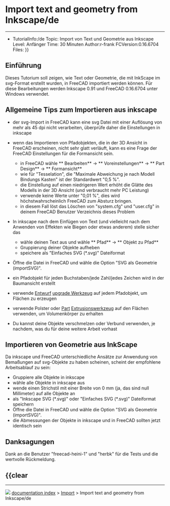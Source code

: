 # Import text and geometry from Inkscape/de
---
- TutorialInfo:/de
   Topic: Import von Text und Geometrie aus Inkscape
   Level: Anfänger
   Time: 30 Minuten
   Author:r-frank
   FCVersion:0.16.6704
   Files:
}}

## Einführung

Dieses Tutorium soll zeigen, wie Text oder Geometrie, die mit InkScape im svg-Format erstellt wurden, in FreeCAD importiert werden können.
Für diese Bearbeitungen werden Inkscape 0.91 und FreeCAD 0.16.6704 unter Windows verwendet.

## Allgemeine Tips zum Importieren aus inkscape 

-   der svg-Import in FreeCAD kann eine svg Datei mit einer Auflösung von mehr als 45 dpi nicht verarbeiten, überprüfe daher die Einstellungen in inkscape
-   wenn das Importieren von Pfadobjekten, die in der 3D Ansicht in FreeCAD erscheinen, nicht sehr glatt verläuft, kann es eine Frage der FreeCAD Einstellungen für die Formansicht sein.
    -   in FreeCAD wähle ** Bearbeiten** → ** Voreinstellungen** → ** Part Design** → ** Formansicht**
    -   wie für \"Tesselation\", die \"Maximale Abweichung je nach Modell Bindungs Kasten\" ist der Standardwert \"0,5 %\".
    -   die Einstellung auf einen niedrigeren Wert erhöht die Glätte des Modells in der 3D Ansicht (und verbraucht mehr PC Leistung)
    -   verwende keine Werte unter \"0,01 %\", dies wird höchstwahrscheinlich FreeCAD zum Absturz bringen.
    -   in diesem Fall löst das Löschen von \"system.cfg\" und \"user.cfg\" in deinem FreeCAD Benutzer Verzeichnis dieses Problem

-   In inkscape nach dem Einfügen von Text (und vielleicht nach dem Anwenden von Effekten wie Biegen oder etwas anderem) stelle sicher das
    -   wähle deinen Text aus und wähle ** Pfad** → ** Objekt zu Pfad**
    -   Gruppierung deiner Objekte aufheben
    -   speichere als \"Einfaches SVG (\*.svg)\" Dateiformat
-   Öffne die Datei in FreeCAD und wähle die Option \"SVG als Geometrie (importSVG)\".
-   ein Pfadobjekt für jeden Buchstaben/jede Zahl/jedes Zeichen wird in der Baumansicht erstellt
-   verwende [Entwurf](Draft_Workbench/de.md) [upgrade Werkzeug](Draft_Upgrade/de.md) auf jedem Pfadobjekt, um Flächen zu erzeugen
-   verwende Polster oder [Part](Part_Workbench/de.md) [Extrusionswerkzeug](Part_Extrude/de.md) auf den Flächen verwenden, um Volumenkörper zu erhalten
-   Du kannst deine Objekte verschmelzen oder Verbund verwenden, je nachdem, was du für deine weitere Arbeit vorhast

## Importieren von Geometrie aus InkScape 

Da inkscape und FreeCAD unterschiedliche Ansätze zur Anwendung von Bemaßungen auf svg-Objekte zu haben scheinen, scheint der empfohlene Arbeitsablauf zu sein:

-   Gruppiere alle Objekte in inkscape
-   wähle alle Objekte in inkscape aus
-   wende einen Strichstil mit einer Breite von 0 mm (ja, das sind null Millimeter) auf alle Objekte an
-   als \"Inkscape SVG (\*.svg)\" oder \"Einfaches SVG (\*.svg)\" Dateiformat speichern
-   Öffne die Datei in FreeCAD und wähle die Option \"SVG als Geometrie (importSVG)\".
-   die Abmessungen der Objekte in inkscape und in FreeCAD sollten jetzt identisch sein

## Danksagungen

Dank an die Benutzer \"freecad-heini-1\" und \"herbk\" für die Tests und die wertvolle Rückmeldung.


{{clear
---



---
![](images/Right_arrow.png) [documentation index](../README.md) > [Import](Import_Workbench.md) > Import text and geometry from Inkscape/de
